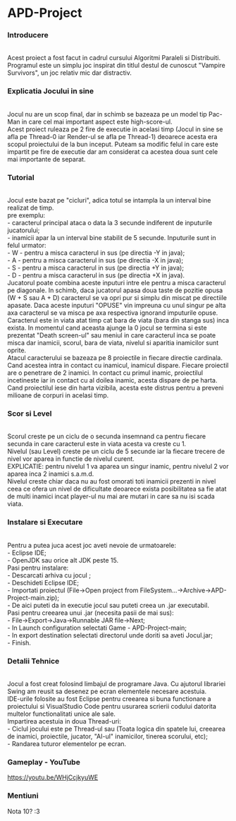 # APD-Project


### Introducere <a id="1"></a>
<br>Acest proiect a fost facut in cadrul cursului Algoritmi Paraleli si Distribuiti.
<br>Programul este un simplu joc inspirat din titlul destul de cunoscut "Vampire Survivors", un joc relativ mic dar distractiv.

### Explicatia Jocului in sine <a id="2"></a>
<br>Jocul nu are un scop final, dar in schimb se bazeaza pe un model tip Pac-Man in care cel mai important aspect este high-score-ul.
<br>Acest proiect ruleaza pe 2 fire de executie in acelasi timp (Jocul in sine se afla pe Thread-0 iar Render-ul se afla pe Thread-1) deoarece acesta era scopul proiectului de la bun inceput. Puteam sa modific felul in care este impartit pe fire de executie dar am considerat ca acestea doua sunt cele mai importante de separat.

### Tutorial <a id="3"></a>
<br>Jocul este bazat pe "cicluri", adica totul se intampla la un interval bine realizat de timp.
<br>pre exemplu:
    <br>- caracterul principal ataca o data la 3 secunde indiferent de inputurile jucatorului;
    <br>- inamicii apar la un interval bine stabilit de 5 secunde.
Inputurile sunt in felul urmator:
    <br>- W - pentru a misca caracterul in sus (pe directia -Y in java);
    <br>- A - pentru a misca caracterul in sus (pe directia -X in java);
    <br>- S - pentru a misca caracterul in sus (pe directia +Y in java);
    <br>- D - pentru a misca caracterul in sus (pe directia +X in java).
<br>Jucatorul poate combina aceste inputuri intre ele pentru a misca caracterul pe diagonale. In schimb, daca jucatorul apasa doua taste de pozitie opusa (W + S sau A + D) caracterul se va opri pur si simplu din miscat pe directiile apasate. Daca aceste inputuri "OPUSE" vin impreuna cu unul singur pe alta axa caracterul se va misca pe axa respectiva ignorand imputurile opuse.
<br>Caracterul este in viata atat timp cat bara de viata (bara din stanga sus) inca exista. In momentul cand aceasta ajunge la 0 jocul se termina si este prezentat "Death screen-ul" sau meniul in care caracterul inca se poate misca dar inamicii, scorul, bara de viata, nivelul si aparitia inamicilor sunt oprite. 
<br>Atacul caracterului se bazeaza pe 8 proiectile in fiecare directie cardinala. Cand acestea intra in contact cu inamicul, inamicul dispare. Fiecare proiectil are o penetrare de 2 inamici. In contact cu primul inamic, proiectilul incetineste iar in contact cu al doilea inamic, acesta dispare de pe harta.
<br>Cand proiectilul iese din harta vizibila, acesta este distrus pentru a preveni milioane de corpuri in acelasi timp.

### Scor si Level <a id="4"></a>
<br>Scorul creste pe un ciclu de o secunda insemnand ca pentru fiecare secunda in care caracterul este in viata acesta va creste cu 1.
<br>Nivelul (sau Level) creste pe un ciclu de 5 secunde iar la fiecare trecere de nivel vor aparea in functie de nivelul curent.
<br>EXPLICATIE: pentru nivelul 1 va aparea un singur inamic, pentru nivelul 2 vor aparea inca 2 inamici s.a.m.d.
<br>Nivelul creste chiar daca nu au fost omorati toti inamicii prezenti in nivel ceea ce ofera un nivel de dificultate deoarece exista posibilitatea sa fie atat de multi inamici incat player-ul nu mai are mutari in care sa nu isi scada viata.

### Instalare si Executare <a id="5"></a>
<br>Pentru a putea juca acest joc aveti nevoie de urmatoarele:
    <br>- Eclipse IDE;
    <br>- OpenJDK sau orice alt JDK peste 15.
<br>Pasi pentru instalare:
   <br> - Descarcati arhiva cu jocul ;
   <br> - Deschideti Eclipse IDE;
   <br> - Importati proiectul (File->Open project from FileSystem...->Archive->APD-Project-main.zip);
   <br> - De aici puteti da in executie jocul sau puteti creea un .jar executabil.
<br>Pasi pentru creearea unui .jar (necesita pasii de mai sus):
    <br>- File->Export->Java->Runnable JAR file->Next;
    <br>- In Launch configuration selectati Game - APD-Project-main;
    <br>- In export destination selectati directorul unde doriti sa aveti Jocul.jar;
    <br>- Finish.

### Detalii Tehnice
<br>Jocul a fost creat folosind limbajul de programare Java. Cu ajutorul librariei Swing am reusit sa desenez pe ecran elementele necesare acestuia.
<br>IDE-urile folosite au fost Eclipse pentru creearea si buna functionare a proiectului si VisualStudio Code pentru usurarea scrierii codului datorita multelor functionalitati unice ale sale.
<br>Impartirea acestuia in doua Thread-uri:
    <br>- Ciclul jocului este pe Thread-ul sau (Toata logica din spatele lui, creearea de inamici, proiectile, jucator, "AI-ul" inamicilor, tinerea scorului, etc);
    <br>- Randarea tuturor elementelor pe ecran.


### Gameplay - YouTube
https://youtu.be/WHjCcjkyuWE

### Mentiuni
Nota 10? :3